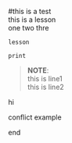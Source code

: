 #this is a test  
this is a lesson <br>
one two thre

``lesson``

```
print

```

>__NOTE__: <br>
>this is line1 <br>
>this is line2

hi

conflict example

end